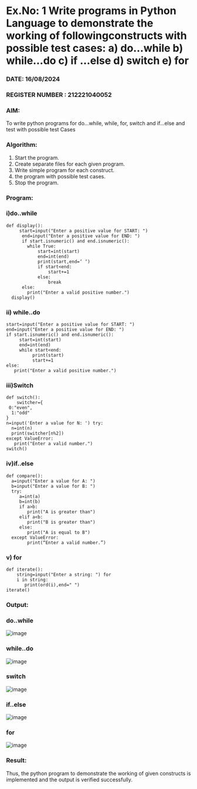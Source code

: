 # Ex.No: 1 Write programs in Python Language to demonstrate the working of followingconstructs with possible test cases: a) do…while b) while…do c) if …else d) switch e) for 

### DATE: 16/08/2024                                                                         
### REGISTER NUMBER : 212221040052

### AIM:  
To write python programs for do…while, while, for, switch and if…else and test with possible test 
Cases 

### Algorithm:
1. Start the program.
2. Create separate files for each given program.
3. Write simple program for each construct.
4.  the program with possible test cases.
5. Stop the program.

   
### Program:
### i)do..while
```
def display():
     start=input("Enter a positive value for START: ")
      end=input("Enter a positive value for END: ")
      if start.isnumeric() and end.isnumeric():
        while True:
            start=int(start)
            end=int(end)
            print(start,end=‘ ‘)
            if start<end:
                start+=1
            else:
                break
      else:
        print("Enter a valid positive number.") 
  display()
```
### ii) while..do
```
start=input("Enter a positive value for START: ") 
end=input("Enter a positive value for END: ")
if start.isnumeric() and end.isnumeric():
     start=int(start)
     end=int(end)
     while start<end:
          print(start)
          start+=1
else:
   print("Enter a valid positive number.")
```
### iii)Switch
```
def switch():
    switcher={
 0:"even",
  1:"odd"
}
n=input('Enter a value for N: ') try:
  n=int(n)
  print(switcher[n%2])
except ValueError:
   print("Enter a valid number.")
switch()
```
###  iv)if..else
```
def compare():
  a=input("Enter a value for A: ")
  b=input("Enter a value for B: ")
  try:
     a=int(a)
     b=int(b)
     if a>b:
        print("A is greater than")
     elif a<b:
        print("B is greater than")
     else:
        print("A is equal to B")
  except ValueError:
        print(“Enter a valid number.”)
```
### v) for
```
def iterate():
    string=input("Enter a string: ") for
    i in string:
       print(ord(i),end=" ")
iterate()
```

### Output:
### do..while
![image](https://github.com/user-attachments/assets/f219e2a5-3b00-4b8f-a936-44118895b919)


### while..do
 ![image](https://github.com/user-attachments/assets/01d66c39-af9d-467f-9be8-c863f9495608)
 

### switch
![image](https://github.com/user-attachments/assets/09f377d0-ebaf-4c32-a3ed-7dcda97862a8)


### if..else
 ![image](https://github.com/user-attachments/assets/e71c4e5f-adf2-484a-bfc6-9730b4e63162)


### for
![image](https://github.com/user-attachments/assets/e839375f-b741-4407-a746-80c4dfffcb46)

 




























### Result:
Thus, the python program to demonstrate the working of given constructs is implemented and the output is verified successfully.


